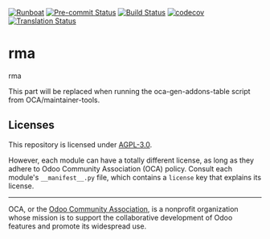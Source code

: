 
[![Runboat](https://img.shields.io/badge/runboat-Try%20me-875A7B.png)](https://runboat.odoo-community.org/builds?repo=OCA/rma&target_branch=18.0)
[![Pre-commit Status](https://github.com/OCA/rma/actions/workflows/pre-commit.yml/badge.svg?branch=18.0)](https://github.com/OCA/rma/actions/workflows/pre-commit.yml?query=branch%3A18.0)
[![Build Status](https://github.com/OCA/rma/actions/workflows/test.yml/badge.svg?branch=18.0)](https://github.com/OCA/rma/actions/workflows/test.yml?query=branch%3A18.0)
[![codecov](https://codecov.io/gh/OCA/rma/branch/18.0/graph/badge.svg)](https://codecov.io/gh/OCA/rma)
[![Translation Status](https://translation.odoo-community.org/widgets/rma-18-0/-/svg-badge.svg)](https://translation.odoo-community.org/engage/rma-18-0/?utm_source=widget)

<!-- /!\ do not modify above this line -->

# rma

rma

<!-- /!\ do not modify below this line -->

<!-- prettier-ignore-start -->

[//]: # (addons)

This part will be replaced when running the oca-gen-addons-table script from OCA/maintainer-tools.

[//]: # (end addons)

<!-- prettier-ignore-end -->

## Licenses

This repository is licensed under [AGPL-3.0](LICENSE).

However, each module can have a totally different license, as long as they adhere to Odoo Community Association (OCA)
policy. Consult each module's `__manifest__.py` file, which contains a `license` key
that explains its license.

----
OCA, or the [Odoo Community Association](http://odoo-community.org/), is a nonprofit
organization whose mission is to support the collaborative development of Odoo features
and promote its widespread use.
